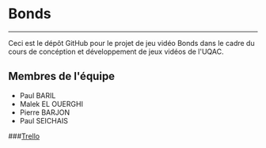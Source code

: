# Bonds
---

Ceci est le dépôt GitHub pour le projet de jeu vidéo Bonds dans le cadre du cours de concéption et développement de jeux vidéos de l'UQAC.

## Membres de l'équipe

- Paul BARIL
- Malek EL OUERGHI
- Pierre BARJON
- Paul SEICHAIS

###[Trello](https://trello.com/b/HMoCOnFz)